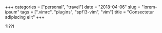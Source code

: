 +++
categories = ["personal", "travel"]
date = "2018-04-06"
slug = "lorem-ipsum"
tags = [".vimrc", "plugins", "spf13-vim", "vim"]
title = "Consectetur adipiscing elit"
+++

?!??!
